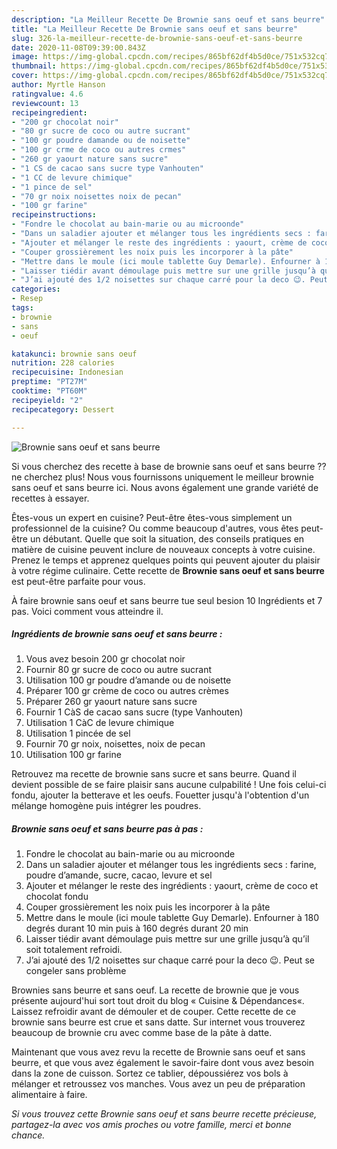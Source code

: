 ```yaml
---
description: "La Meilleur Recette De Brownie sans oeuf et sans beurre"
title: "La Meilleur Recette De Brownie sans oeuf et sans beurre"
slug: 326-la-meilleur-recette-de-brownie-sans-oeuf-et-sans-beurre
date: 2020-11-08T09:39:00.843Z
image: https://img-global.cpcdn.com/recipes/865bf62df4b5d0ce/751x532cq70/brownie-sans-oeuf-et-sans-beurre-photo-principale-de-la-recette.jpg
thumbnail: https://img-global.cpcdn.com/recipes/865bf62df4b5d0ce/751x532cq70/brownie-sans-oeuf-et-sans-beurre-photo-principale-de-la-recette.jpg
cover: https://img-global.cpcdn.com/recipes/865bf62df4b5d0ce/751x532cq70/brownie-sans-oeuf-et-sans-beurre-photo-principale-de-la-recette.jpg
author: Myrtle Hanson
ratingvalue: 4.6
reviewcount: 13
recipeingredient:
- "200 gr chocolat noir"
- "80 gr sucre de coco ou autre sucrant"
- "100 gr poudre damande ou de noisette"
- "100 gr crme de coco ou autres crmes"
- "260 gr yaourt nature sans sucre"
- "1 CS de cacao sans sucre type Vanhouten"
- "1 CC de levure chimique"
- "1 pince de sel"
- "70 gr noix noisettes noix de pecan"
- "100 gr farine"
recipeinstructions:
- "Fondre le chocolat au bain-marie ou au microonde"
- "Dans un saladier ajouter et mélanger tous les ingrédients secs : farine, poudre d’amande, sucre, cacao, levure et sel"
- "Ajouter et mélanger le reste des ingrédients : yaourt, crème de coco et chocolat fondu"
- "Couper grossièrement les noix puis les incorporer à la pâte"
- "Mettre dans le moule (ici moule tablette Guy Demarle). Enfourner à 180 degrés durant 10 min puis à 160 degrés durant 20 min"
- "Laisser tiédir avant démoulage puis mettre sur une grille jusqu’à qu’il soit totalement refroidi."
- "J’ai ajouté des 1/2 noisettes sur chaque carré pour la deco 😉. Peut se congeler sans problème"
categories:
- Resep
tags:
- brownie
- sans
- oeuf

katakunci: brownie sans oeuf 
nutrition: 228 calories
recipecuisine: Indonesian
preptime: "PT27M"
cooktime: "PT60M"
recipeyield: "2"
recipecategory: Dessert

---
```



![Brownie sans oeuf et sans beurre](https://img-global.cpcdn.com/recipes/865bf62df4b5d0ce/751x532cq70/brownie-sans-oeuf-et-sans-beurre-photo-principale-de-la-recette.jpg)

Si vous cherchez des recette à base de brownie sans oeuf et sans beurre ?? ne cherchez plus! Nous vous fournissons uniquement le meilleur brownie sans oeuf et sans beurre ici. Nous avons également une grande variété de recettes à essayer.

Êtes-vous un expert en cuisine? Peut-être êtes-vous simplement un professionnel de la cuisine? Ou comme beaucoup d'autres, vous êtes peut-être un débutant. Quelle que soit la situation, des conseils pratiques en matière de cuisine peuvent inclure de nouveaux concepts à votre cuisine. Prenez le temps et apprenez quelques points qui peuvent ajouter du plaisir à votre régime culinaire. Cette recette de <strong> Brownie sans oeuf et sans beurre </strong> est peut-être parfaite pour vous.

<!--inarticleads1-->

À faire brownie sans oeuf et sans beurre tue seul besion 10 Ingrédients et 7 pas. Voici comment vous atteindre il.

##### Ingrédients de brownie sans oeuf et sans beurre :

1. Vous avez besoin 200 gr chocolat noir
1. Fournir 80 gr sucre de coco ou autre sucrant
1. Utilisation 100 gr poudre d’amande ou de noisette
1. Préparer 100 gr crème de coco ou autres crèmes
1. Préparer 260 gr yaourt nature sans sucre
1. Fournir 1 CàS de cacao sans sucre (type Vanhouten)
1. Utilisation 1 CàC de levure chimique
1. Utilisation 1 pincée de sel
1. Fournir 70 gr noix, noisettes, noix de pecan
1. Utilisation 100 gr farine


Retrouvez ma recette de brownie sans sucre et sans beurre. Quand il devient possible de se faire plaisir sans aucune culpabilité ! Une fois celui-ci fondu, ajouter la betterave et les oeufs. Fouetter jusqu&#39;à l&#39;obtention d&#39;un mélange homogène puis intégrer les poudres. 

<!--inarticleads2-->

##### Brownie sans oeuf et sans beurre pas à pas :

1. Fondre le chocolat au bain-marie ou au microonde
1. Dans un saladier ajouter et mélanger tous les ingrédients secs : farine, poudre d’amande, sucre, cacao, levure et sel
1. Ajouter et mélanger le reste des ingrédients : yaourt, crème de coco et chocolat fondu
1. Couper grossièrement les noix puis les incorporer à la pâte
1. Mettre dans le moule (ici moule tablette Guy Demarle). Enfourner à 180 degrés durant 10 min puis à 160 degrés durant 20 min
1. Laisser tiédir avant démoulage puis mettre sur une grille jusqu’à qu’il soit totalement refroidi.
1. J’ai ajouté des 1/2 noisettes sur chaque carré pour la deco 😉. Peut se congeler sans problème


Brownies sans beurre et sans oeuf. La recette de brownie que je vous présente aujourd&#39;hui sort tout droit du blog « Cuisine &amp; Dépendances«. Laissez refroidir avant de démouler et de couper. Cette recette de ce brownie sans beurre est crue et sans datte. Sur internet vous trouverez beaucoup de brownie cru avec comme base de la pâte à datte. 

<!--inarticleads1-->

<p>
Maintenant que vous avez revu la recette de Brownie sans oeuf et sans beurre, et que vous avez également le savoir-faire dont vous avez besoin dans la zone de cuisson. Sortez ce tablier, dépoussiérez vos bols à mélanger et retroussez vos manches. Vous avez un peu de préparation alimentaire à faire.
</p>

<p>
<i>Si vous trouvez cette Brownie sans oeuf et sans beurre recette précieuse, partagez-la avec vos amis proches ou votre famille, merci et bonne chance.</i>
</p>
